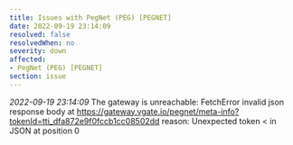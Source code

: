 ```yaml
---
title: Issues with PegNet (PEG) [PEGNET]
date: 2022-09-19 23:14:09
resolved: false
resolvedWhen: no
severity: down
affected:
- PegNet (PEG) [PEGNET]
section: issue
---
```


*2022-09-19 23:14:09* The gateway is unreachable: FetchError invalid json response body at https://gateway.vgate.io/pegnet/meta-info?tokenId=tti_dfa872e9f0fccb1cc08502dd reason: Unexpected token < in JSON at position 0